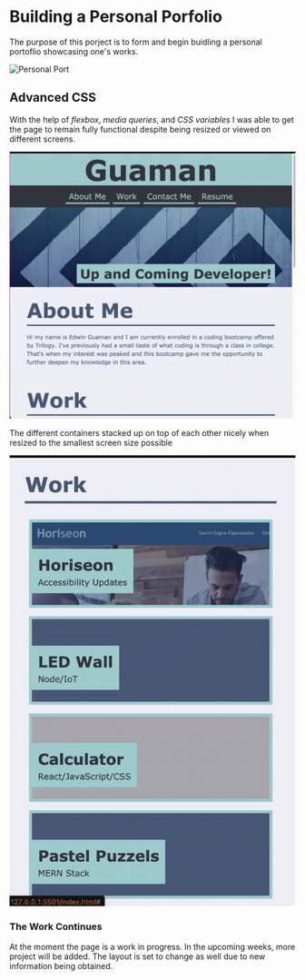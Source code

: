 # Building a Personal Porfolio
The purpose of this porject is to form and begin buidling a personal portoflio showcasing one's works. 

![Personal Port](./images/complete-portfolio.png)


## Advanced CSS

With the help of *flexbox*, *media queries*, and *CSS variables* I was able to get the page to remain fully functional despite being resized or viewed on different screens.

![Resized page](./images/half-portfolio.png)

The different containers stacked up on top of each other nicely when resized to the smallest screen size possible 

![Work section](./images/work-sec.png)

### The Work Continues

At the moment the page is a work in progress. In the upcoming weeks, more project will be added. The layout is set to change as well due to new information being obtained.
